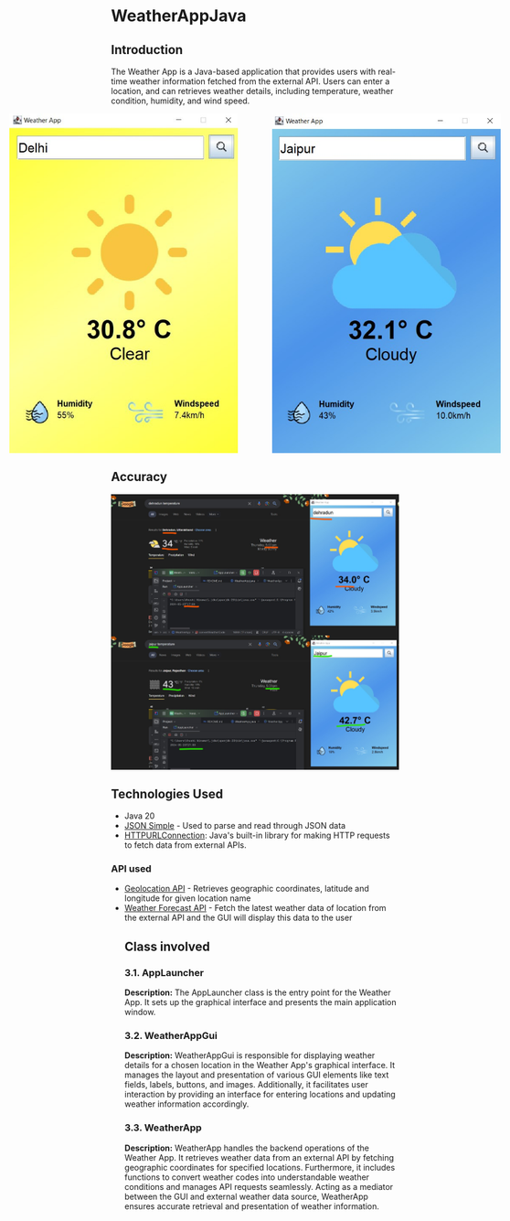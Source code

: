 <h1>WeatherAppJava </h1>
<h2>Introduction</h2>
<p>
    The Weather App is a Java-based application that provides users with real-time weather information fetched from the external API. Users can enter a location, and can retrieves weather details, including temperature, weather condition, humidity, and wind speed.
</p>

<div style="display: flex; justify-content: center; align-items: center;">
    <img src="https://github.com/khushinim/WeatherAppJava/blob/master/Weather%20app%20ss1.jpg" style="width: 400px; margin-right: 30px;">
    <img src="https://github.com/khushinim/WeatherAppJava/blob/master/Weather%20app%20ss2.jpg" style="width: 400px; margin-left: 30px;">
</div>



<h2>Accuracy</h2>
    <img src="https://github.com/khushinim/WeatherAppJava/blob/master/success%20ss1.jpg" align="center">
    <img src="https://github.com/khushinim/WeatherAppJava/blob/master/success%20ss2.jpg" align="center">

<h2>Technologies Used</h2>

<ul>
  <li>Java 20</li>
  <li><a href="https://code.google.com/archive/p/json-simple/downloads">JSON Simple</a> - Used to parse and read through JSON data</li>
  <li><a href="https://docs.oracle.com/en/java/javase/11/docs/api/java.net/java/net/HttpURLConnection.html">HTTPURLConnection</a>: Java's built-in library for making HTTP requests to fetch data from external APIs.</li>
</ul>
<h3>API used</h3>
<ul>
<li><a href="https://open-meteo.com/en/docs/geocoding-api">Geolocation API</a> - Retrieves geographic coordinates, latitude and longitude for given location name</li>
<li><a href="https://open-meteo.com/en/docs#latitude=33.767&longitude=-118.1892">Weather Forecast API</a> - Fetch the latest weather data of location from the external API and the GUI will display this data to the user</li>
<h2>Class involved</h2>

<h3>3.1. AppLauncher</h3>
<p>
    <strong>Description:</strong> The AppLauncher class is the entry point for the Weather App. It sets up the graphical interface and presents the main application window.
</p>

<h3>3.2. WeatherAppGui</h3>
<p>
    <strong>Description:</strong> WeatherAppGui is responsible for displaying weather details for a chosen location in the Weather App's graphical interface. It manages the layout and presentation of various GUI elements like text fields, labels, buttons, and images. Additionally, it facilitates user interaction by providing an interface for entering locations and updating weather information accordingly.
</p>

<h3>3.3. WeatherApp</h3>
<p>
    <strong>Description:</strong> WeatherApp handles the backend operations of the Weather App. It retrieves weather data from an external API by fetching geographic coordinates for specified locations. Furthermore, it includes functions to convert weather codes into understandable weather conditions and manages API requests seamlessly. Acting as a mediator between the GUI and external weather data source, WeatherApp ensures accurate retrieval and presentation of weather information.
</p>


